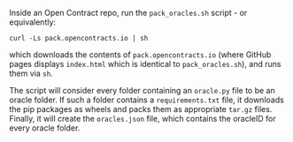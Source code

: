 Inside an Open Contract repo, run the `pack_oracles.sh` script - or equivalently:
```
curl -Ls pack.opencontracts.io | sh
```
which downloads the contents of `pack.opencontracts.io` (where GitHub pages displays `index.html` which is identical to `pack_oracles.sh`), and runs them via `sh`.

The script will consider every folder containing an `oracle.py` file to be an oracle folder.
If such a folder contains a `requirements.txt` file, it downloads the pip packages as wheels and packs them as appropriate `tar.gz` files.
Finally, it will create the `oracles.json` file, which contains the oracleID for every oracle folder.
